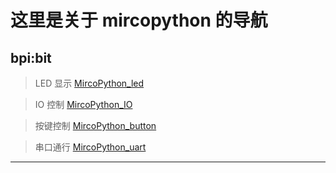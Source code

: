# 这里是关于 mircopython 的导航

## bpi:bit

> LED 显示
 [MircoPython_led](https://github.com/aJantes/MicroPython_led)


> IO 控制
 [MircoPython_IO](https://github.com/aJantes/MicroPython_IO)


> 按键控制
 [MircoPython_button](https://github.com/aJantes/MicroPython_button)


> 串口通行
[MircoPython_uart](https://github.com/aJantes/MicroPython_uart)

----